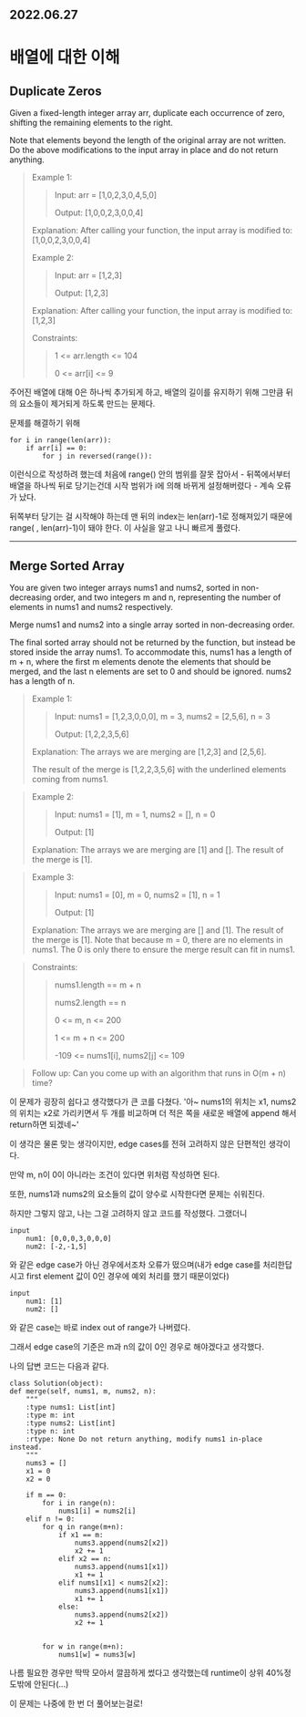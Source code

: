 ## 2022.06.27
# 배열에 대한 이해

## Duplicate Zeros
Given a fixed-length integer array arr, duplicate each occurrence of zero, shifting the remaining elements to the right.

Note that elements beyond the length of the original array are not written. Do the above modifications to the input array in place and do not return anything.

 

> Example 1:
>>Input: arr = [1,0,2,3,0,4,5,0] 
>>
>>Output: [1,0,0,2,3,0,0,4]
>
>Explanation: After calling your function, the input array is modified to: [1,0,0,2,3,0,0,4]
>
>Example 2:
>
>>Input: arr = [1,2,3]
>>
>>Output: [1,2,3]
>
>Explanation: After calling your function, the input array is modified to: [1,2,3]
> 
>Constraints:
>>
>>1 <= arr.length <= 104
>>
>>0 <= arr[i] <= 9
>
주어진 배열에 대해 0은 하나씩 추가되게 하고, 배열의 길이를 유지하기 위해 그만큼 뒤의 요소들이 제거되게 하도록 만드는 문제다.

문제를 해결하기 위해 
    
    for i in range(len(arr)):
        if arr[i] == 0:
            for j in reversed(range()):

이런식으로 작성하려 했는데 처음에 range() 안의 범위를
잘못 잡아서 - 뒤쪽에서부터 배열을 하나씩 뒤로 당기는건데 시작 범위가 i에 의해 바뀌게 설정해버렸다 - 계속 오류가 났다. 

뒤쪽부터 당기는 걸 시작해야 하는데 맨 뒤의 index는 len(arr)-1로 정해져있기 때문에 range( , len(arr)-1)이 돼야 한다. 이 사실을 알고 나니 빠르게 풀렸다.

<hr/>

## Merge Sorted Array

You are given two integer arrays nums1 and nums2, sorted in non-decreasing order, and two integers m and n, representing the number of elements in nums1 and nums2 respectively.

Merge nums1 and nums2 into a single array sorted in non-decreasing order.

The final sorted array should not be returned by the function, but instead be stored inside the array nums1. To accommodate this, nums1 has a length of m + n, where the first m elements denote the elements that should be merged, and the last n elements are set to 0 and should be ignored. nums2 has a length of n.

>Example 1:
>>Input: nums1 = [1,2,3,0,0,0], m = 3, nums2 = [2,5,6], n = 3
>>
>>Output: [1,2,2,3,5,6]
>>
>Explanation: The arrays we are merging are [1,2,3] and [2,5,6].
>
>The result of the merge is [1,2,2,3,5,6] with the underlined elements coming from nums1.

>Example 2:
>
>>Input: nums1 = [1], m = 1, nums2 = [], n = 0
>>
>>Output: [1]
>
>Explanation: The arrays we are merging are [1] and [].
>The result of the merge is [1].

>Example 3:
>
>>Input: nums1 = [0], m = 0, nums2 = [1], n = 1
>>
>>Output: [1]
>
>Explanation: The arrays we are merging are [] and [1].
>The result of the merge is [1].
>Note that because m = 0, there are no elements in nums1. The 0 is only there to ensure the merge result can fit in nums1.
 

>Constraints:
>
>>nums1.length == m + n
>>
>>nums2.length == n
>>
>>0 <= m, n <= 200
>>
>>1 <= m + n <= 200
>>
>>-109 <= nums1[i], nums2[j] <= 109
 

>Follow up: Can you come up with an algorithm that runs in O(m + n) time?

이 문제가 굉장히 쉽다고 생각했다가 큰 코를 다쳤다.
'아~ nums1의 위치는 x1, nums2의 위치는 x2로 가리키면서 두 개를 비교하며 더 적은 쪽을 새로운 배열에 append 해서 return하면 되겠네~'

이 생각은 물론 맞는 생각이지만, edge cases를 전혀 고려하지 않은 단편적인 생각이다.

만약 m, n이 0이 아니라는 조건이 있다면 위처럼 작성하면 된다.

또한, nums1과 nums2의 요소들의 값이 양수로 시작한다면 문제는 쉬워진다.

하지만 그렇지 않고, 나는 그걸 고려하지 않고 코드를 작성했다. 그랬더니 


    input
        num1: [0,0,0,3,0,0,0]
        num2: [-2,-1,5]

와 같은 edge case가 아닌 경우에서조차 오류가 떴으며(내가 edge case를 처리한답시고 first element 값이 0인 경우에 예외 처리를 했기 때문이었다)


    input
        num1: [1]
        num2: []

와 같은 case는 바로 index out of range가 나버렸다.

그래서 edge case의 기준은 m과 n의 값이 0인 경우로 해야겠다고 생각했다.

나의 답변 코드는 다음과 같다.


    class Solution(object):
    def merge(self, nums1, m, nums2, n):
        """
        :type nums1: List[int]
        :type m: int
        :type nums2: List[int]
        :type n: int
        :rtype: None Do not return anything, modify nums1 in-place instead.
        """
        nums3 = []        
        x1 = 0
        x2 = 0
        
        if m == 0:
            for i in range(n):
                nums1[i] = nums2[i]
        elif n != 0:
            for q in range(m+n):
                if x1 == m:
                    nums3.append(nums2[x2])
                    x2 += 1
                elif x2 == n:
                    nums3.append(nums1[x1])
                    x1 += 1
                elif nums1[x1] < nums2[x2]:
                    nums3.append(nums1[x1])
                    x1 += 1
                else:
                    nums3.append(nums2[x2])
                    x2 += 1
            
        
            for w in range(m+n):
                nums1[w] = nums3[w]

나름 필요한 경우만 딱딱 모아서 깔끔하게 썼다고 생각했는데 runtime이 상위 40%정도밖에 안된다(...)

이 문제는 나중에 한 번 더 풀어보는걸로!